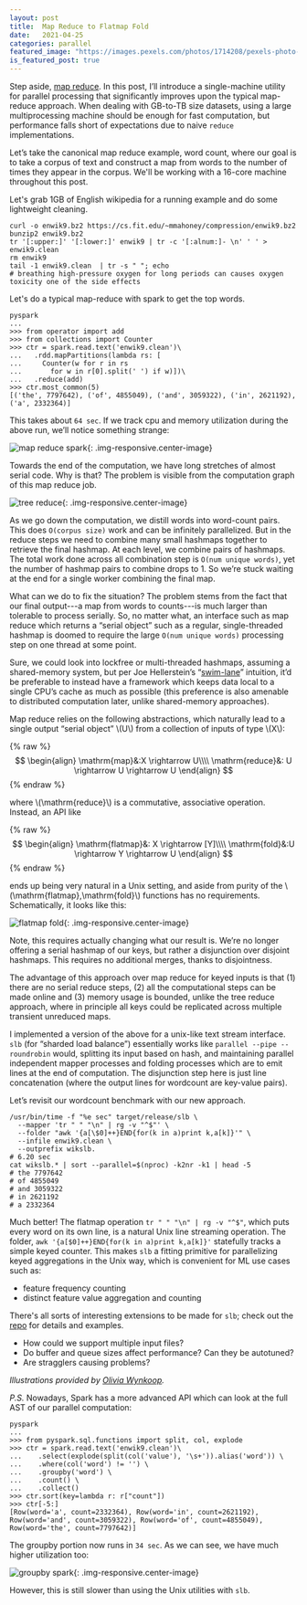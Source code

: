 ```yaml
---
layout: post
title:  Map Reduce to Flatmap Fold
date:   2021-04-25
categories: parallel
featured_image: "https://images.pexels.com/photos/1714208/pexels-photo-1714208.jpeg?crop=entropy&cs=srgb&dl=pexels-josh-sorenson-1714208.jpg&fit=crop&fm=jpg&h=1280&w=1920"
is_featured_post: true
---
```


Step aside, [map reduce](https://research.google/pubs/pub62/). In this post, I’ll introduce a single-machine utility for parallel processing that significantly improves upon the typical map-reduce approach. When dealing with GB-to-TB size datasets, using a large multiprocessing machine should be enough for fast computation, but performance falls short of expectations due to naive `reduce` implementations.

Let’s take the canonical map reduce example, word count, where our goal is to take a corpus of text and construct a map from words to the number of times they appear in the corpus. We'll be working with a 16-core machine throughout this post. <!--more-->

Let's grab 1GB of English wikipedia for a running example and do some lightweight cleaning.

```
curl -o enwik9.bz2 https://cs.fit.edu/~mmahoney/compression/enwik9.bz2
bunzip2 enwik9.bz2
tr '[:upper:]' '[:lower:]' enwik9 | tr -c '[:alnum:]- \n' ' ' > enwik9.clean
rm enwik9
tail -1 enwik9.clean  | tr -s " "; echo
# breathing high-pressure oxygen for long periods can causes oxygen toxicity one of the side effects 
```

Let's do a typical map-reduce with spark to get the top words.

```
pyspark
...
>>> from operator import add
>>> from collections import Counter
>>> ctr = spark.read.text('enwik9.clean')\
...   .rdd.mapPartitions(lambda rs: [
...     Counter(w for r in rs
...       for w in r[0].split(' ') if w)])\
...   .reduce(add) 
>>> ctr.most_common(5)
[('the', 7797642), ('of', 4855049), ('and', 3059322), ('in', 2621192), ('a', 2332364)]
```
  
This takes about `64 sec`. If we track cpu and memory utilization during the above run, we’ll notice something strange:

![map reduce spark](/assets/2021-04-25-map-reduce-to-flatmap-fold/map-reduce-spark.png){: .img-responsive.center-image}

Towards the end of the computation, we have long stretches of almost serial code. Why is that? The problem is visible from the computation graph of this map reduce job.

![tree reduce](/assets/2021-04-25-map-reduce-to-flatmap-fold/tree-reduce.png){: .img-responsive.center-image}

As we go down the computation, we distill words into word-count pairs. This does `O(corpus size)` work and can be infinitely parallelized. But in the reduce steps we need to combine many small hashmaps together to retrieve the final hashmap. At each level, we combine pairs of hashmaps. The total work done across all combination step is `O(num unique words)`, yet the number of hashmap pairs to combine drops to 1. So we’re stuck waiting at the end for a single worker combining the final map.

What can we do to fix the situation? The problem stems from the fact that our final output---a map from words to counts---is much larger than tolerable to process serially. So, no matter what, an interface such as map reduce which returns a “serial object” such as a regular, single-threaded hashmap is doomed to require the large `O(num unique words)` processing step on one thread at some point.

Sure, we could look into lockfree or multi-threaded hashmaps, assuming a shared-memory system, but per Joe Hellerstein’s “[swim-lane](https://rise.cs.berkeley.edu/blog/anna-kvs/)” intuition, it’d be preferable to instead have a framework which keeps data local to a single CPU’s cache as much as possible (this preference is also amenable to distributed computation later, unlike shared-memory approaches).

Map reduce relies on the following abstractions, which naturally lead to a single output “serial object” \\(U\\) from a collection of inputs of type \\(X\\):

{% raw %}
$$
\begin{align}
\mathrm{map}&:X \rightarrow U\\\\
\mathrm{reduce}&: U \rightarrow U \rightarrow U
\end{align}
$$
{% endraw %}

where \\(\mathrm{reduce}\\) is a commutative, associative operation. Instead, an API like

{% raw %}
$$
\begin{align}
\mathrm{flatmap}&: X \rightarrow [Y]\\\\
\mathrm{fold}&:U \rightarrow Y \rightarrow U
\end{align}
$$
{% endraw %}

ends up being very natural in a Unix setting, and aside from purity of the \\(\mathrm{flatmap},\mathrm{fold}\\) functions has no requirements. Schematically, it looks like this:

![flatmap fold](/assets/2021-04-25-map-reduce-to-flatmap-fold/flatmap-fold.png){: .img-responsive.center-image}

Note, this requires actually changing what our result is. We’re no longer offering a serial hashmap of our keys, but rather a disjunction over disjoint hashmaps. This requires no additional merges, thanks to disjointness.

The advantage of this approach over map reduce for keyed inputs is that (1) there are no serial reduce steps, (2) all the computational steps can be made online and (3) memory usage is bounded, unlike the tree reduce approach, where in principle all keys could be replicated across multiple transient unreduced maps.

I implemented a version of the above for a unix-like text stream interface. `slb` (for “sharded load balance”) essentially works like `parallel --pipe --roundrobin` would, splitting its input based on hash, and maintaining parallel independent mapper processes and folding processes which are to emit lines at the end of computation. The disjunction step here is just line concatenation (where the output lines for wordcount are key-value pairs).

Let’s revisit our wordcount benchmark with our new approach.
```
/usr/bin/time -f "%e sec" target/release/slb \
  --mapper 'tr " " "\n" | rg -v "^$"' \
  --folder "awk '{a[\$0]++}END{for(k in a)print k,a[k]}'" \
  --infile enwik9.clean \
  --outprefix wikslb.
# 6.20 sec
cat wikslb.* | sort --parallel=$(nproc) -k2nr -k1 | head -5
# the 7797642
# of 4855049
# and 3059322
# in 2621192
# a 2332364
```

Much better! The flatmap operation `tr " " "\n" | rg -v "^$"`, which puts every word on its own line, is a natural Unix line streaming operation. The folder, `awk '{a[$0]++}END{for(k in a)print k,a[k]}'` statefully tracks a simple keyed counter. This makes `slb` a fitting primitive for parallelizing keyed aggregations in the Unix way, which is convenient for ML use cases such as:

* feature frequency counting
* distinct feature value aggregation and counting

There's all sorts of interesting extensions to be made for `slb`; check out the [repo](https://github.com/vlad17/slb) for details and examples.

* How could we support multiple input files?
* Do buffer and queue sizes affect performance? Can they be autotuned?
* Are stragglers causing problems?

_Illustrations provided by [Olivia Wynkoop](https://www.linkedin.com/in/olivia-wynkoop-b48375b2/)._

_P.S._ Nowadays, Spark has a more advanced API which can look at the full AST of our parallel computation:

```
pyspark
...
>>> from pyspark.sql.functions import split, col, explode
>>> ctr = spark.read.text('enwik9.clean')\
...    .select(explode(split(col('value'), '\s+')).alias('word')) \
...    .where(col('word') != '') \
...    .groupby('word') \
...    .count() \
...    .collect()
>>> ctr.sort(key=lambda r: r["count"])
>>> ctr[-5:]
[Row(word='a', count=2332364), Row(word='in', count=2621192), Row(word='and', count=3059322), Row(word='of', count=4855049), Row(word='the', count=7797642)]
```

The groupby portion now runs in `34 sec`. As we can see, we have much higher utilization too:

![groupby spark](/assets/2021-04-25-map-reduce-to-flatmap-fold/groupby-spark.png){: .img-responsive.center-image}

However, this is still slower than using the Unix utilities with `slb`.
